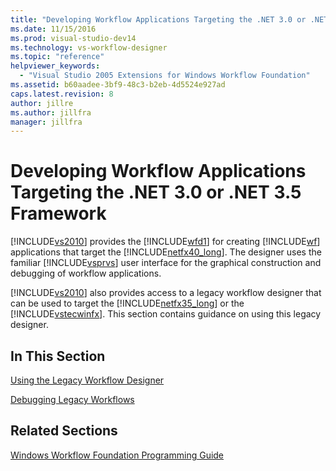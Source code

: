 ```yaml
---
title: "Developing Workflow Applications Targeting the .NET 3.0 or .NET 3.5 Framework | Microsoft Docs"
ms.date: 11/15/2016
ms.prod: visual-studio-dev14
ms.technology: vs-workflow-designer
ms.topic: "reference"
helpviewer_keywords:
  - "Visual Studio 2005 Extensions for Windows Workflow Foundation"
ms.assetid: b60aadee-3bf9-48c3-b2eb-4d5524e927ad
caps.latest.revision: 8
author: jillre
ms.author: jillfra
manager: jillfra
---
```

# Developing Workflow Applications Targeting the .NET 3.0 or .NET 3.5 Framework
[!INCLUDE[vs2010](../includes/vs2010-md.md)] provides the [!INCLUDE[wfd1](../includes/wfd1-md.md)] for creating [!INCLUDE[wf](../includes/wf-md.md)] applications that target the [!INCLUDE[netfx40_long](../includes/netfx40-long-md.md)]. The designer uses the familiar [!INCLUDE[vsprvs](../includes/vsprvs-md.md)] user interface for the graphical construction and debugging of workflow applications.

 [!INCLUDE[vs2010](../includes/vs2010-md.md)] also provides access to a legacy workflow designer that can be used to target the [!INCLUDE[netfx35_long](../includes/netfx35-long-md.md)] or the [!INCLUDE[vstecwinfx](../includes/vstecwinfx-md.md)]. This section contains guidance on using this legacy designer.

## In This Section
 [Using the Legacy Workflow Designer](../workflow-designer/using-the-legacy-workflow-designer.md)

 [Debugging Legacy Workflows](../workflow-designer/debugging-legacy-workflows.md)

## Related Sections
 [Windows Workflow Foundation Programming Guide](https://msdn2.microsoft.com/library/bb628474.aspx)
